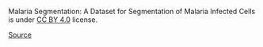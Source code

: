 Malaria Segmentation: A Dataset for Segmentation of Malaria Infected Cells is under [CC BY 4.0](https://creativecommons.org/licenses/by/4.0/legalcode) license.

[Source](https://data.mendeley.com/datasets/5bf2kmwvfn/1)